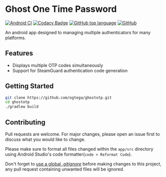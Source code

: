 # Ghost One Time Password

[![Android CI](https://github.com/ogtega/ghostotp/workflows/Android%20CI/badge.svg)](https://github.com/ogtega/ghostotp/actions?query=workflow%3A%22Android+CI%22)
[![Codacy Badge](https://api.codacy.com/project/badge/Grade/037ae12006514ce8a1aed27102a320de)](https://app.codacy.com/manual/tolunlade/ghostotp?utm_source=github.com&utm_medium=referral&utm_content=ogtega/ghostotp&utm_campaign=Badge_Grade_Dashboard)
[![GitHub top language](https://img.shields.io/github/languages/top/ogtega/ghostotp)](https://github.com/ogtega/ghostotp#)
[![GitHub](https://img.shields.io/github/license/ogtega/ghostotp)](https://github.com/ogtega/ghostotp/blob/master/LICENSE)

An android app designed to managing multiple authenticators for many platforms.

## Features
- Displays multiple OTP codes simultaneously
- Support for SteamGuard authentication code generation

## Getting Started
```bash
git clone https://github.com/ogtega/ghostotp.git
cd ghostotp
./gradlew build
```

## Contributing
Pull requests are welcome. For major changes, please open an issue first to discuss what you would like to change.

Please make sure to format all files changed within the `app/src` directory using Android Studio's code formatter(`code > Reformat Code`).

Don't forget to [use a global _.gitignore_](https://help.github.com/en/articles/ignoring-files#create-a-global-gitignore) before making changes to this project, any pull request containing unwanted files will be ignored.
